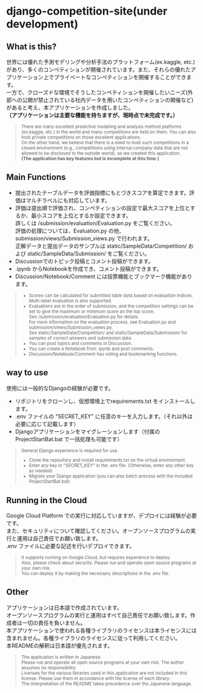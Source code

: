 # django-competition-site(under development)

## What is this?
世界には優れた予測モデリングや分析手法のプラットフォーム(ex.kaggle, etc.)があり、多くのコンペティションが開催されています。また、それらの優れたアプリケーション上でプライベートなコンペティションを開催することができます。  
一方で、クローズドな環境でそうしたコンペティションを開催したいニーズ(外部への公開が禁止されている社内データを用いたコンペティションの開催など)があると考え、本アプリケーションを作成しました。  
**（アプリケーションは主要な機能を持ちますが、現時点で未完成です。）**
<small><blockquote>There are many excellent predictive modeling and analysis method platforms (ex.kaggle, etc.) in the world and many competitions are held on them. You can also hold private competitions on those excellent applications.  
On the other hand, we believe that there is a need to hold such competitions in a closed environment (e.g., competitions using internal company data that are not allowed to be disclosed to the outside world), so we created this application.  
**(The application has key features but is incomplete at this time.)**
</blockquote></small>

## Main Functions
* 提出されたテーブルデータを評価指標にもとづきスコアを算定できます。評価はマルチラベルにも対応しています。  
* 評価は提出順で評価され、コンペティションの設定で最大スコアを上位とするか、最小スコアを上位とするか設定できます。  
詳しくは /submission/evaluation/Evaluation.py をご覧ください。  
評価の処理については、Evaluation.py の他、 submission/views/Submission_views.py で行われます。  
正解データと提出データのサンプルは static/SampleData/Competition/ および static/SampleData/Submission/ をご覧ください。  
* Discussionでのトピック投稿とコメント投稿ができます。  
* .ipynb からNotebookを作成でき、コメント投稿ができます。  
* Discussion/Notebook/Comment には投票機能とブックマーク機能があります。  

<small><blockquote>
* Scores can be calculated for submitted table data based on evaluation indices. Multi-label evaluation is also supported.  
* Evaluations are in the order of submission, and the competition settings can be set to give the maximum or minimum score as the top score.  
See /submission/evaluation/Evaluation.py for details.  
For more information on the evaluation process, see Evaluation.py and submission/views/Submission_views.py.  
See static/SampleData/Competition/ and static/SampleData/Submission/ for samples of correct answers and submission data.  
* You can post topics and comments in Discussion.  
* You can create a Notebook from .ipynb and post comments.  
* Discussion/Notebook/Comment has voting and bookmarking functions.  
</blockquote></small>

## way to use
使用には一般的なDjangoの経験が必要です。  
* リポジトリをクローンし、仮想環境上でrequirements.txt をインストールします。
* .env ファイルの "SECRET_KEY" に任意のキーを入力します。（それ以外は必要に応じて記載します）
* Djangoアプリケーションをマイグレーションします（付属の ProjectStartBat.bat で一括処理も可能です）  

<small><blockquote>
General Django experience is required for use.  
* Clone the repository and install requirements.txt on the virtual environment.  
* Enter any key in "SECRET_KEY" in the .env file. (Otherwise, enter any other key as needed)  
* Migrate your Django application (you can also batch process with the included ProjectStartBat.bat)  
</blockquote></small>

## Running in the Cloud
Google Cloud Platform での実行に対応していますが、デプロイには経験が必要です。  
また、セキュリティについて確認してください。オープンソースプログラムの実行と運用は自己責任でお願い致します。  
.env ファイルに必要な記述を行いデプロイできます。
<small><blockquote>
It supports running on Google Cloud, but requires experience to deploy.  
Also, please check about security. Please run and operate open source programs at your own risk.  
You can deploy it by making the necessary descriptions in the .env file.  
</blockquote></small>

## Other
アプリケーションは日本語で作成されています。  
オープンソースプログラムの実行と運用はすべて自己責任でお願い致します。作成者は一切の責任を負いません。  
本アプリケーションで使われる各種ライブラリのライセンスは本ライセンスには含まれません。各種ライブラリのライセンスに従って利用してください。  
本READMEの解釈は日本語が優先されます。  
<small><blockquote>
The application is written in Japanese.  
Please run and operate all open source programs at your own risk. The author assumes no responsibility.  
Licenses for the various libraries used in this application are not included in this license. Please use them in accordance with the license of each library.  
The interpretation of the README takes precedence over the Japanese language.  
</blockquote></small>
